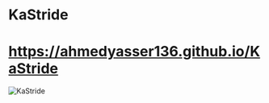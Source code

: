 # KaStride

# https://ahmedyasser136.github.io/KaStride

![KaStride](https://github.com/user-attachments/assets/fff11686-cdd0-4626-8751-f4b9233e05d8)
